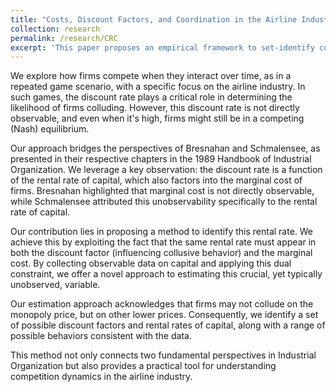 ```yaml
---
title: "Costs, Discount Factors, and Coordination in the Airline Industry (with Federico Ciliberto and Alon Eizenberg)"
collection: research
permalink: /research/CRC
excerpt: 'This paper proposes an empirical framework to set-identify competitive conduct in a cross-section of airline markets.'
---
```

We explore how firms compete when they interact over time, as in a repeated game scenario, with a specific focus on the airline industry. In such games, the discount rate plays a critical role in determining the likelihood of firms colluding. However, this discount rate is not directly observable, and even when it's high, firms might still be in a competing (Nash) equilibrium.

Our approach bridges the perspectives of Bresnahan and Schmalensee, as presented in their respective chapters in the 1989 Handbook of Industrial Organization. We leverage a key observation: the discount rate is a function of the rental rate of capital, which also factors into the marginal cost of firms. Bresnahan highlighted that marginal cost is not directly observable, while Schmalensee attributed this unobservability specifically to the rental rate of capital.

Our contribution lies in proposing a method to identify this rental rate. We achieve this by exploiting the fact that the same rental rate must appear in both the discount factor (influencing collusive behavior) and the marginal cost. By collecting observable data on capital and applying this dual constraint, we offer a novel approach to estimating this crucial, yet typically unobserved, variable.

Our estimation approach acknowledges that firms may not collude on the monopoly price, but on other lower prices. Consequently, we identify a set of possible discount factors and rental rates of capital, along with a range of possible behaviors consistent with the data.

This method not only connects two fundamental perspectives in Industrial Organization but also provides a practical tool for understanding competition dynamics in the airline industry.
